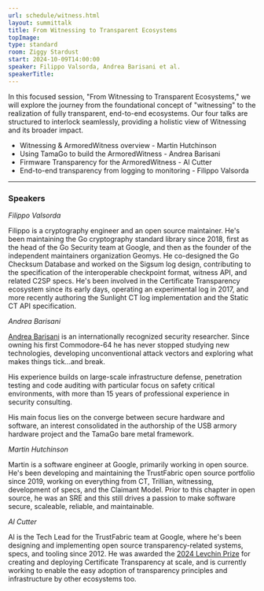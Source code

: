 ```yaml
---
url: schedule/witness.html
layout: summittalk
title: From Witnessing to Transparent Ecosystems
topImage:
type: standard
room: Ziggy Stardust
start: 2024-10-09T14:00:00
speaker: Filippo Valsorda, Andrea Barisani et al.
speakerTitle:
---
```


<div class="font-google font-medium">

In this focused session, "From Witnessing to Transparent Ecosystems," we will explore the journey from the foundational concept of "witnessing" to the realization of fully transparent, end-to-end ecosystems. Our four talks are structured to interlock seamlessly, providing a holistic view of Witnessing and its broader impact.

   * Witnessing & ArmoredWitness overview - Martin Hutchinson
   * Using TamaGo to build the ArmoredWitness - Andrea Barisani
   * Firmware Transparency for the ArmoredWitness - Al Cutter
   * End-to-end transparency from logging to monitoring - Filippo Valsorda 

---

### Speakers

*Filippo Valsorda*

Filippo is a cryptography engineer and an open source maintainer. He's been maintaining the Go cryptography standard library since 2018, first as the head of the Go Security team at Google, and then as the founder of the independent maintainers organization Geomys. He co-designed the Go Checksum Database and worked on the Sigsum log design, contributing to the specification of the interoperable checkpoint format, witness API, and related C2SP specs. He's been involved in the Certificate Transparency ecosystem since its early days, operating an experimental log in 2017, and more recently authoring the Sunlight CT log implementation and the Static CT API specification. 

*Andrea Barisani*

[Andrea Barisani](https://andrea.bio/) is an internationally recognized security researcher. Since owning his first Commodore-64 he has never stopped studying new technologies, developing unconventional attack vectors and exploring what makes things tick...and break.

His experience builds on large-scale infrastructure defense, penetration testing and code auditing with particular focus on safety critical environments, with more than 15 years of professional experience in security consulting.

His main focus lies on the converge between secure hardware and software, an interest consolidated in the authorship of the USB armory hardware project and the TamaGo bare metal framework.

*Martin Hutchinson*

Martin is a software engineer at Google, primarily working in open source.
He's been developing and maintaining the TrustFabric open source portfolio since 2019, working on everything from CT, Trillian, witnessing, development of specs, and the Claimant Model.
Prior to this chapter in open source, he was an SRE and this still drives a passion to make software secure, scaleable, reliable, and maintainable.

*Al Cutter*

Al is the Tech Lead for the TrustFabric team at Google, where he's been designing and implementing open source transparency-related systems, specs, and tooling since 2012.
He was awarded the [2024 Levchin Prize](https://rwc.iacr.org/LevchinPrize/winners.html#CT) for creating and deploying Certificate Transparency at scale, and is currently working to enable the easy adoption of transparency principles and infrastructure by other ecosystems too.

</div>
